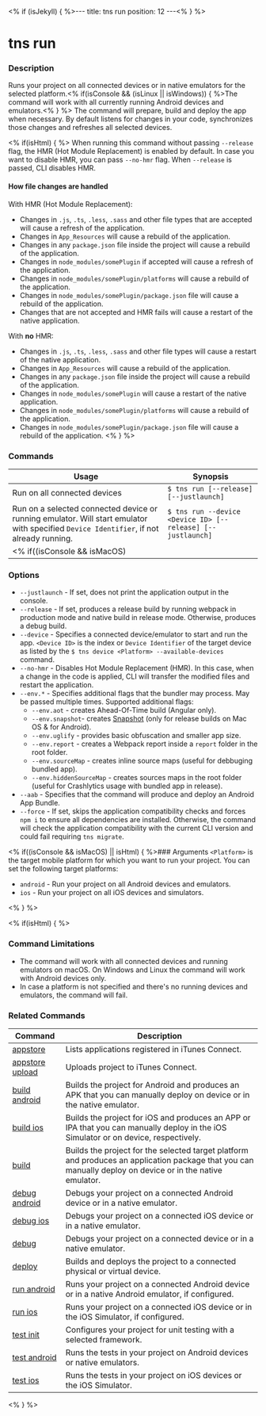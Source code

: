 <% if (isJekyll) { %>---
title: tns run
position: 12
---<% } %>

# tns run

### Description

Runs your project on all connected devices or in native emulators for the selected platform.<% if(isConsole && (isLinux || isWindows)) { %>The command will work with all currently running Android devices and emulators.<% } %> The command will prepare, build and deploy the app when necessary. By default listens for changes in your code, synchronizes those changes and refreshes all selected devices.

<% if(isHtml) { %>
When running this command without passing `--release` flag, the HMR (Hot Module Replacement) is enabled by default. In case you want to disable HMR, you can pass `--no-hmr` flag. When `--release` is passed, CLI disables HMR.

#### How file changes are handled
With HMR (Hot Module Replacement):
* Changes in `.js`, `.ts`, `.less`, `.sass` and other file types that are accepted will cause a refresh of the application.
* Changes in `App_Resources` will cause a rebuild of the application.
* Changes in any `package.json` file inside the project will cause a rebuild of the application.
* Changes in `node_modules/somePlugin` if accepted will cause a refresh of the application.
* Changes in `node_modules/somePlugin/platforms` will cause a rebuild of the application.
* Changes in `node_modules/somePlugin/package.json` file will cause a rebuild of the application.
* Changes that are not accepted and HMR fails will cause a restart of the native application.

With **no** HMR:
* Changes in `.js`, `.ts`, `.less`, `.sass` and other file types will cause a restart of the native application.
* Changes in `App_Resources` will cause a rebuild of the application.
* Changes in any `package.json` file inside the project will cause a rebuild of the application.
* Changes in `node_modules/somePlugin` will cause a restart of the native application.
* Changes in `node_modules/somePlugin/platforms` will cause a rebuild of the application.
* Changes in `node_modules/somePlugin/package.json` file will cause a rebuild of the application.
<% } %>

### Commands

Usage | Synopsis
---|---
Run on all connected devices | `$ tns run [--release] [--justlaunch]`
Run on a selected connected device or running emulator. Will start emulator with specified `Device Identifier`, if not already running. | `$ tns run --device <Device ID> [--release] [--justlaunch]`
<% if((isConsole && isMacOS) || isHtml) { %>Run on all connected devices of the specified `Platform` | `$ tns run <Platform> [--release] [--justlaunch]`<% } %>

### Options

* `--justlaunch` - If set, does not print the application output in the console.
* `--release` - If set, produces a release build by running webpack in production mode and native build in release mode. Otherwise, produces a debug build.
* `--device` - Specifies a connected device/emulator to start and run the app. `<Device ID>` is the index or `Device Identifier` of the target device as listed by the `$ tns device <Platform> --available-devices` command.
* `--no-hmr` - Disables Hot Module Replacement (HMR). In this case, when a change in the code is applied, CLI will transfer the modified files and restart the application.
* `--env.*` - Specifies additional flags that the bundler may process. May be passed multiple times. Supported additional flags:
    *   `--env.aot` - creates Ahead-Of-Time build (Angular only).
    *   `--env.snapshot`- creates [Snapshot](https://docs.nativescript.org/performance-optimizations/bundling-with-webpack#v8-heap-snapshot) (only for release builds on Mac OS & for Android).
    *   `--env.uglify` - provides basic obfuscation and smaller app size.
    *   `--env.report` - creates a Webpack report inside a `report` folder in the root folder.
    *   `--env.sourceMap` - creates inline source maps (useful for debbuging bundled app).
    *   `--env.hiddenSourceMap` - creates sources maps in the root folder (useful for Crashlytics usage with bundled app in release).
* `--aab` - Specifies that the command will produce and deploy an Android App Bundle.
* `--force` - If set, skips the application compatibility checks and forces `npm i` to ensure all dependencies are installed. Otherwise, the command will check the application compatibility with the current CLI version and could fail requiring `tns migrate`.


<% if((isConsole && isMacOS) || isHtml) { %>### Arguments
`<Platform>` is the target mobile platform for which you want to run your project. You can set the following target platforms:
 * `android` - Run your project on all Android devices and emulators.
 * `ios` - Run your project on all iOS devices and simulators.

<% } %>

<% if(isHtml) { %>

### Command Limitations

* The command will work with all connected devices and running emulators on macOS. On Windows and Linux the command will work with Android devices only.
* In case a platform is not specified and there's no running devices and emulators, the command will fail.

### Related Commands

Command | Description
----------|----------
[appstore](../../publishing/appstore.html) | Lists applications registered in iTunes Connect.
[appstore upload](../../publishing/appstore-upload.html) | Uploads project to iTunes Connect.
[build android](build-android.html) | Builds the project for Android and produces an APK that you can manually deploy on device or in the native emulator.
[build ios](build-ios.html) | Builds the project for iOS and produces an APP or IPA that you can manually deploy in the iOS Simulator or on device, respectively.
[build](build.html) | Builds the project for the selected target platform and produces an application package that you can manually deploy on device or in the native emulator.
[debug android](debug-android.html) | Debugs your project on a connected Android device or in a native emulator.
[debug ios](debug-ios.html) | Debugs your project on a connected iOS device or in a native emulator.
[debug](debug.html) | Debugs your project on a connected device or in a native emulator.
[deploy](deploy.html) | Builds and deploys the project to a connected physical or virtual device.
[run android](run-android.html) | Runs your project on a connected Android device or in a native Android emulator, if configured.
[run ios](run-ios.html) | Runs your project on a connected iOS device or in the iOS Simulator, if configured.
[test init](test-init.html) | Configures your project for unit testing with a selected framework.
[test android](test-android.html) | Runs the tests in your project on Android devices or native emulators.
[test ios](test-ios.html) | Runs the tests in your project on iOS devices or the iOS Simulator.
<% } %>
